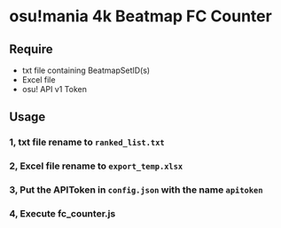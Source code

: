 # osu!mania 4k Beatmap FC Counter

## Require

* txt file containing BeatmapSetID(s)
* Excel file
* osu! API v1 Token

## Usage

### 1, txt file rename to `ranked_list.txt`

### 2, Excel file rename to `export_temp.xlsx`

### 3, Put the APIToken in `config.json` with the name `apitoken`

### 4, Execute fc_counter.js
